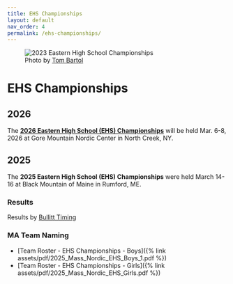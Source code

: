 ```yaml
---
title: EHS Championships
layout: default
nav_order: 4
permalink: /ehs-championships/
---
```


<figure class="float-right image-with-credit">
  <img 
    src="{{ site.baseurl }}/assets/images/optimized/2023_ehs_championships.jpg" 
    alt="2023 Eastern High School Championships">
  <figcaption class="image-credit">
    Photo by <a href="https://www.tombartol.com/photos" target="_blank">Tom Bartol</a>
  </figcaption>
</figure>

# EHS Championships

## 2026

The **[2026 Eastern High School (EHS) Championships](https://nensa.net/eastern-hs-championships/)** will be held Mar. 6-8, 2026 at Gore Mountain Nordic Center in North Creek, NY.

## 2025

The **2025 Eastern High School (EHS) Championships** were held March 14-16 at Black Mountain of Maine in Rumford, ME.

### Results

Results by [Bullitt Timing](https://bullitttiming.com/events/EHS-2025)

### MA Team Naming

- [Team Roster - EHS Championships - Boys]({% link assets/pdf/2025_Mass_Nordic_EHS_Boys_1.pdf %})
- [Team Roster - EHS Championships - Girls]({% link assets/pdf/2025_Mass_Nordic_EHS_Girls.pdf %})

